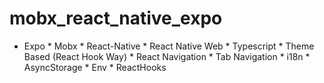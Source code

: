 # mobx_react_native_expo
* Expo * Mobx * React-Native  * React Native Web  * Typescript * Theme Based (React Hook Way) * React Navigation  * Tab Navigation  * i18n * AsyncStorage  * Env * ReactHooks 
